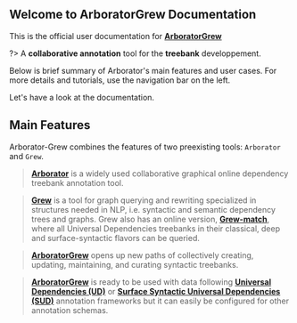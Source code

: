 ## Welcome to ArboratorGrew Documentation

This is the official user documentation for **[ArboratorGrew](https://arboratorgrew.elizia.net/#/)**

?> A **collaborative annotation** tool for the **treebank** developpement. 

Below is brief summary of Arborator's main features and user cases. For more details and tutorials, use the navigation bar on the left. 

Let's have a look at the documentation.


## Main Features

Arborator-Grew combines the features of two preexisting tools: `Arborator` and `Grew`. 

> **[Arborator](https://arborator.ilpga.fr/)** is a widely used collaborative graphical online dependency treebank
annotation tool. 

> **[Grew](https://grew.fr/)** is a tool for graph querying and rewriting specialized in structures needed in NLP, i.e. syntactic and semantic
dependency trees and graphs. Grew also has an online version, **[Grew-match](http://match.grew.fr/)**, where all Universal Dependencies treebanks in their classical,
deep and surface-syntactic flavors can be queried.

> **[ArboratorGrew](https://arboratorgrew.elizia.net/#/)** opens up new paths of collectively
creating, updating, maintaining, and curating syntactic treebanks.

> **[ArboratorGrew](https://arboratorgrew.elizia.net/#/)** is ready to be used with data following 
**[Universal Dependencies (UD)](https://universaldependencies.org/)** or 
**[Surface Syntactic Universal Dependencies (SUD)](https://surfacesyntacticud.github.io/)** annotation frameworks
but it can easily be configured for other annotation schemas.
